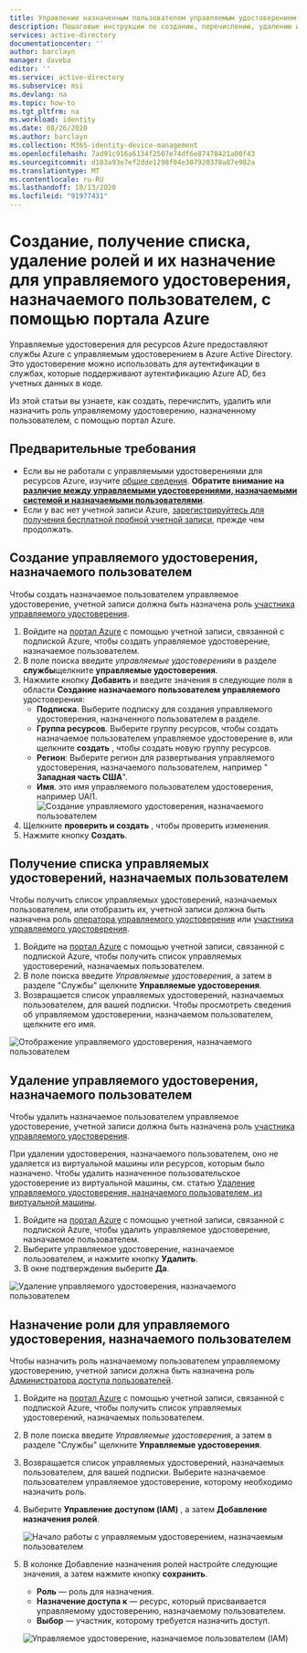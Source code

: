 ```yaml
---
title: Управление назначенным пользователем управляемым удостоверением в портал Azure — Azure AD
description: Пошаговые инструкции по созданию, перечислению, удалению и назначению роли назначенному пользователем управляемому удостоверению.
services: active-directory
documentationcenter: ''
author: barclayn
manager: daveba
editor: ''
ms.service: active-directory
ms.subservice: msi
ms.devlang: na
ms.topic: how-to
ms.tgt_pltfrm: na
ms.workload: identity
ms.date: 08/26/2020
ms.author: barclayn
ms.collection: M365-identity-device-management
ms.openlocfilehash: 7ad91c916a6134f2507e74df6e87478421a00f43
ms.sourcegitcommit: d103a93e7ef2dde1298f04e307920378a87e982a
ms.translationtype: MT
ms.contentlocale: ru-RU
ms.lasthandoff: 10/13/2020
ms.locfileid: "91977431"
---
```

# <a name="create-list-delete-or-assign-a-role-to-a-user-assigned-managed-identity-using-the-azure-portal"></a>Создание, получение списка, удаление ролей и их назначение для управляемого удостоверения, назначаемого пользователем, с помощью портала Azure

Управляемые удостоверения для ресурсов Azure предоставляют службы Azure с управляемым удостоверением в Azure Active Directory. Это удостоверение можно использовать для аутентификации в службах, которые поддерживают аутентификацию Azure AD, без учетных данных в коде. 

Из этой статьи вы узнаете, как создать, перечислить, удалить или назначить роль управляемому удостоверению, назначенному пользователем, с помощью портал Azure.

## <a name="prerequisites"></a>Предварительные требования

- Если вы не работали с управляемыми удостоверениями для ресурсов Azure, изучите [общие сведения](overview.md). **Обратите внимание на [различие между управляемыми удостоверениями, назначаемыми системой и назначаемыми пользователями](overview.md#managed-identity-types)**.
- Если у вас нет учетной записи Azure, [зарегистрируйтесь для получения бесплатной пробной учетной записи](https://azure.microsoft.com/free/), прежде чем продолжать.

## <a name="create-a-user-assigned-managed-identity"></a>Создание управляемого удостоверения, назначаемого пользователем

Чтобы создать назначаемое пользователем управляемое удостоверение, учетной записи должна быть назначена роль [участника управляемого удостоверения](../../role-based-access-control/built-in-roles.md#managed-identity-contributor).

1. Войдите на [портал Azure](https://portal.azure.com) с помощью учетной записи, связанной с подпиской Azure, чтобы создать управляемое удостоверение, назначаемое пользователем.
2. В поле поиска введите *управляемые удостоверения*и в разделе **службы**щелкните **управляемые удостоверения**.
3. Нажмите кнопку **Добавить** и введите значения в следующие поля в области **Создание назначаемого пользователем управляемого** удостоверения:
    - **Подписка**. Выберите подписку для создания управляемого удостоверения, назначенного пользователем в разделе.
    - **Группа ресурсов**. Выберите группу ресурсов, чтобы создать назначаемое пользователем управляемое удостоверение в, или щелкните **создать** , чтобы создать новую группу ресурсов.
    - **Регион**: Выберите регион для развертывания управляемого удостоверения, назначаемого пользователем, например " **Западная часть США**".
    - **Имя**. это имя управляемого пользователем удостоверения, например UAI1.
    ![Создание управляемого удостоверения, назначаемого пользователем](./media/how-to-manage-ua-identity-portal/create-user-assigned-managed-identity-portal.png)
4. Щелкните **проверить и создать** , чтобы проверить изменения.
5. Нажмите кнопку **Создать**.

## <a name="list-user-assigned-managed-identities"></a>Получение списка управляемых удостоверений, назначаемых пользователем

Чтобы получить список управляемых удостоверений, назначаемых пользователем, или отобразить их, учетной записи должна быть назначена роль [оператора управляемого удостоверения](../../role-based-access-control/built-in-roles.md#managed-identity-operator) или [участника управляемого удостоверения](../../role-based-access-control/built-in-roles.md#managed-identity-contributor).

1. Войдите на [портал Azure](https://portal.azure.com) с помощью учетной записи, связанной с подпиской Azure, чтобы получить список управляемых удостоверений, назначаемых пользователем.
2. В поле поиска введите *Управляемые удостоверения*, а затем в разделе "Службы" щелкните **Управляемые удостоверения**.
3. Возвращается список управляемых удостоверений, назначаемых пользователем, для вашей подписки.  Чтобы просмотреть сведения об управляемом удостоверении, назначаемом пользователем, щелкните его имя.

![Отображение управляемого удостоверения, назначаемого пользователем](./media/how-to-manage-ua-identity-portal/list-user-assigned-managed-identity-portal.png)

## <a name="delete-a-user-assigned-managed-identity"></a>Удаление управляемого удостоверения, назначаемого пользователем

Чтобы удалить назначаемое пользователем управляемое удостоверение, учетной записи должна быть назначена роль [участника управляемого удостоверения](../../role-based-access-control/built-in-roles.md#managed-identity-contributor).

При удалении удостоверения, назначаемого пользователем, оно не удаляется из виртуальной машины или ресурсов, которым было назначено.  Чтобы удалить назначенное пользовательское удостоверение из виртуальной машины, см. статью [Удаление управляемого удостоверения, назначаемого пользователем, из виртуальной машины](./qs-configure-portal-windows-vm.md#remove-a-user-assigned-managed-identity-from-a-vm).

1. Войдите на [портал Azure](https://portal.azure.com) с помощью учетной записи, связанной с подпиской Azure, чтобы удалить управляемое удостоверение, назначаемое пользователем.
2. Выберите управляемое удостоверение, назначаемое пользователем, и нажмите кнопку **Удалить**.
3. В окне подтверждения выберите **Да**.

![Удаление управляемого удостоверения, назначаемого пользователем](./media/how-to-manage-ua-identity-portal/delete-user-assigned-managed-identity-portal.png)

## <a name="assign-a-role-to-a-user-assigned-managed-identity"></a>Назначение роли для управляемого удостоверения, назначаемого пользователем 

Чтобы назначить роль назначаемому пользователем управляемому удостоверению, учетной записи должна быть назначена роль [Администратора доступа пользователей](../../role-based-access-control/built-in-roles.md#user-access-administrator).

1. Войдите на [портал Azure](https://portal.azure.com) с помощью учетной записи, связанной с подпиской Azure, чтобы получить список управляемых удостоверений, назначаемых пользователем.
2. В поле поиска введите *Управляемые удостоверения*, а затем в разделе "Службы" щелкните **Управляемые удостоверения**.
3. Возвращается список управляемых удостоверений, назначаемых пользователем, для вашей подписки.  Выберите назначаемое пользователем управляемое удостоверение, которому необходимо назначить роль.
4. Выберите **Управление доступом (IAM)** , а затем **Добавление назначения ролей**.

   ![Начало работы с управляемым удостоверением, назначаемым пользователем](./media/how-to-manage-ua-identity-portal/assign-role-screenshot1.png)

5. В колонке Добавление назначения ролей настройте следующие значения, а затем нажмите кнопку **сохранить**.
   - **Роль** — роль для назначения.
   - **Назначение доступа к** — ресурс, который присваивается управляемому удостоверению, назначаемому пользователем.
   - **Выбор** — участник, которому требуется назначить доступ.
   
   ![Управляемое удостоверение, назначаемое пользователем (IAM)](./media/how-to-manage-ua-identity-portal/assign-role-screenshot2.png)

